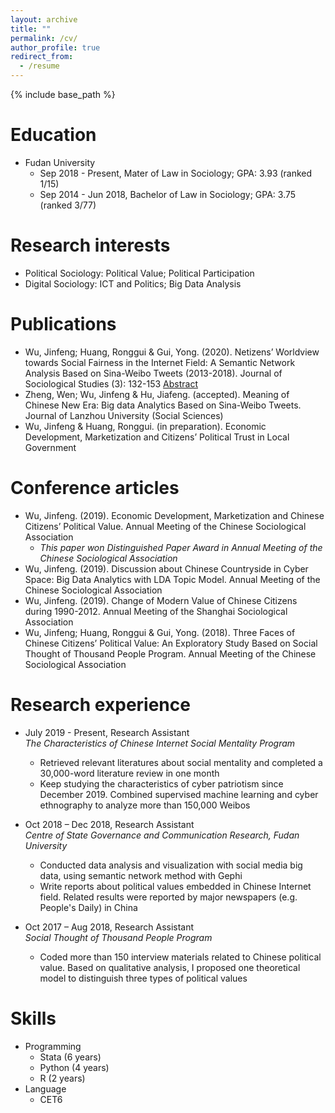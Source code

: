 ```yaml
---
layout: archive
title: ""
permalink: /cv/
author_profile: true
redirect_from:
  - /resume
---
```


{% include base_path %}

Education
======
* Fudan University 
  * Sep 2018 - Present,  Mater of Law in Sociology; GPA: 3.93 (ranked 1/15)
  * Sep 2014 - Jun 2018, Bachelor of Law in Sociology; GPA: 3.75 (ranked 3/77)  
  
Research interests
======
* Political Sociology: Political Value; Political Participation
* Digital Sociology: ICT and Politics; Big Data Analysis  

Publications
======
* Wu, Jinfeng; Huang, Ronggui & Gui, Yong. (2020). Netizens’ Worldview towards Social Fairness in the Internet Field:  A Semantic Network Analysis Based on Sina-Weibo Tweets (2013-2018). Journal of Sociological Studies (3): 132-153 [Abstract](https://www.jikan.com.cn/iedolDetail/2079113)
* Zheng, Wen; Wu, Jinfeng & Hu, Jiafeng. (accepted). Meaning of Chinese New Era: Big data Analytics Based on Sina-Weibo Tweets. Journal of Lanzhou University (Social Sciences)
* Wu, Jinfeng & Huang, Ronggui. (in preparation). Economic Development, Marketization and Citizens’ Political Trust in Local Government  

Conference articles
======
* Wu, Jinfeng. (2019). Economic Development, Marketization and Chinese Citizens’ Political Value. Annual Meeting of the Chinese Sociological Association
  * *This paper won Distinguished Paper Award in Annual Meeting of the Chinese Sociological Association*
* Wu, Jinfeng. (2019). Discussion about Chinese Countryside in Cyber Space: Big Data Analytics with LDA Topic Model. Annual Meeting of the Chinese Sociological Association
* Wu, Jinfeng. (2019). Change of Modern Value of Chinese Citizens during 1990-2012. Annual Meeting of the Shanghai Sociological Association
* Wu, Jinfeng; Huang, Ronggui & Gui, Yong. (2018). Three Faces of Chinese Citizens’ Political Value: An Exploratory Study Based on Social Thought of Thousand People Program. Annual Meeting of the Chinese Sociological Association  

Research experience
======
* July 2019 - Present, Research Assistant  
  *The Characteristics of Chinese Internet Social Mentality Program*
  * Retrieved relevant literatures about social mentality and completed a 30,000-word literature review in one month
  * Keep studying the characteristics of cyber patriotism since December 2019. Combined supervised machine learning and cyber ethnography to analyze more than 150,000 Weibos  
  
* Oct 2018 – Dec 2018, Research Assistant  
  *Centre of State Governance and Communication Research, Fudan University*
  * Conducted data analysis and visualization with social media big data, using semantic network method with Gephi
  * Write reports about political values embedded in Chinese Internet field. Related results were reported by major newspapers (e.g. People's Daily) in China  
  
* Oct 2017 – Aug 2018, Research Assistant  
  *Social Thought of Thousand People Program*
  * Coded more than 150 interview materials related to Chinese political value. Based on qualitative analysis, I proposed one theoretical model to distinguish three types of political values  
  
Skills
======
* Programming
  * Stata (6 years)
  * Python (4 years)
  * R (2 years)
* Language
  * CET6


  

